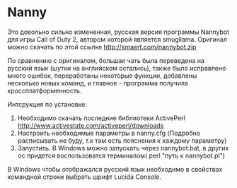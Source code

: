 Nanny
=====
Это довольно сильно измененная, русская версия программы Nannybot для игры Call of Duty 2, автором которой является smugllama.
Оригинал можно скачать по этой ссылке http://smaert.com/nannybot.zip

По сравнению с оригиналом, большая чать была переведена на русский язык (шутки на английском остались),
также было исправлено много ошибок, переработаны некоторые функции, добавлены несколько новых команд, и главное - программа
получила кроссплатформенность.

Интсрукция по установке:

1. Необходимо скачать последние библиотеки ActivePerl http://www.activestate.com/activeperl/downloads
2. Настроить необходимые параметры в nanny.cfg (Подробно расписывать не буду, т.к там есть пояснения к каждому параметру)
3. Запустить. В Windows можно запускать через nannybot.bat, в других ос придется воспользоватся терминалом( perl "путь к nannybot.pl")

В Windows чтобы отображался русский язык необходимо в свойствах командной строки выбрать шрифт Lucida Console.

